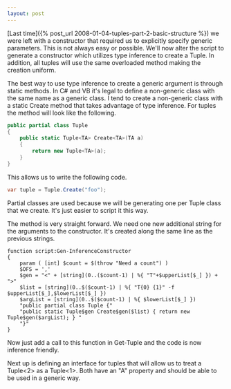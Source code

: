 ```yaml
---
layout: post
---
```

[Last time]({% post_url 2008-01-04-tuples-part-2-basic-structure %}) we were left with a constructor that required us to explicitly specify generic parameters.  This is not always easy or possible.  We'll now alter the script to generate a constructor which utilizes type inference to create a Tuple.  In addition, all tuples will use the same overloaded method making the creation uniform.

The best way to use type inference to create a generic argument is through static methods.  In C# and VB it's legal to define a non-generic class with the same name as a generic class.  I tend to create a non-generic class with a static Create method that takes advantage of type inference.  For tuples the method will look like the following.

    
``` csharp
public partial class Tuple
{
    public static Tuple<TA> Create<TA>(TA a)
    { 
        return new Tuple<TA>(a); 
    }
}
```

This allows us to write the following code.

``` csharp
var tuple = Tuple.Create("foo");
```

Partial classes are used because we will be generating one per Tuple class that we create.  It's just easier to script it this way.

The method is very straight forward.  We need one new additional string for the arguments to the constructor.  It's created along the same line as the previous strings.  

    function script:Gen-InferenceConstructor  
    {  
        param ( [int] $count = $(throw "Need a count") )   
        $OFS = ','   
        $gen = "<" + [string](0..($count-1) | %{ "T"+$upperList[$_] }) + ">"       
        $list = [string](0..$($count-1) | %{ "T{0} {1}" -f $upperList[$_],$lowerList[$_] })   
        $argList = [string](0..$($count-1) | %{ $lowerList[$_] })   
        "public partial class Tuple {"   
        "public static Tuple$gen Create$gen($list) { return new Tuple$gen($argList); } "   
        "}"   
    }

Now just add a call to this function in Get-Tuple and the code is now inference friendly.

Next up is defining an interface for tuples that will allow us to treat a Tuple<2> as a Tuple<1>.  Both have an "A" property and should be able to be used in a generic way.

